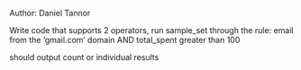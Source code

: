 Author: Daniel Tannor

Write code that supports 2 operators, run sample_set through the rule:
email from the ‘gmail.com’ domain AND total_spent greater than 100


should output count or individual results